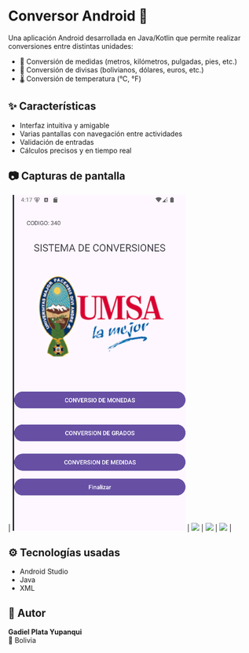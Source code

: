 # Conversor Android 📱

Una aplicación Android desarrollada en Java/Kotlin que permite realizar conversiones entre distintas unidades:

- 🔁 Conversión de medidas (metros, kilómetros, pulgadas, pies, etc.)
- 💱 Conversión de divisas (bolivianos, dólares, euros, etc.)
- 🌡️ Conversión de temperatura (°C, °F)

## ✨ Características

- Interfaz intuitiva y amigable
- Varias pantallas con navegación entre actividades
- Validación de entradas
- Cálculos precisos y en tiempo real

## 📷 Capturas de pantalla


| ![](conversor/capturas/ima1.png) | ![](capturas/ima2.pngg) | ![](capturas/ima3.jpg) | ![](capturas/ima4.jpg) |


## ⚙️ Tecnologías usadas

- Android Studio
- Java
- XML

## 🧠 Autor

**Gadiel Plata Yupanqui**  
📍 Bolivia

